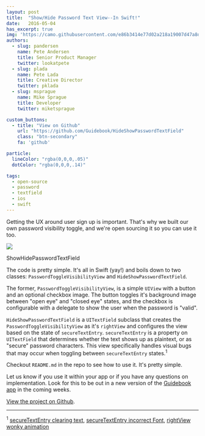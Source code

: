 ```yaml
---
layout: post
title:  "Show/Hide Password Text View--In Swift!"
date:   2016-05-04
has_excerpt: true
img: 'https://camo.githubusercontent.com/e86b3414e77d02a218a19007d47a8d919ce793e1/68747470733a2f2f73332e616d617a6f6e6177732e636f6d2f662e636c2e6c792f6974656d732f31453359313933383373334a336730623259304d2f70617373776f72645f6769662e6769663f763d6663393761633937'
authors:
  - slug: pandersen
    name: Pete Andersen
    title: Senior Product Manager
    twitter: lookatpete
  - slug: plada
    name: Pete Lada
    title: Creative Director
    twitter: pklada
  - slug: msprague
    name: Mike Sprague
    title: Developer
    twitter: miketsprague

custom_buttons:
  - title: "View on Github"
    url: "https://github.com/Guidebook/HideShowPasswordTextField"
    class: "btn-secondary"
    fa: 'github'

particle:
  lineColor: "rgba(0,0,0,.05)"
  dotColor: "rgba(0,0,0,.14)"

tags:
  - open-source
  - password
  - textfield
  - ios
  - swift
---
```


Getting the UX around user sign up is important.  That's why we built our own password visibility toggle, and we're open sourcing it so you can use it too.

<div class="tac">
  <div class="post_image">
    <img
    class="img-responsive" src="https://camo.githubusercontent.com/e86b3414e77d02a218a19007d47a8d919ce793e1/68747470733a2f2f73332e616d617a6f6e6177732e636f6d2f662e636c2e6c792f6974656d732f31453359313933383373334a336730623259304d2f70617373776f72645f6769662e6769663f763d6663393761633937" />
  </div>
  <div class="post_caption">
    <p>ShowHidePasswordTextField</p>
  </div>
</div>

<!--end-->

The code is pretty simple.  It's all in Swift (yay!) and boils down to two classes: `PasswordToggleVisibilityView` and `HideShowPasswordTextField`.  

The former, `PasswordToggleVisibilityView`, is a simple `UIView` with a button and an optional checkbox image.  The button toggles it's background image between "open eye" and "closed eye" states, and the checkbox is configurable with a delegate to show the user when the password is "valid".  

`HideShowPasswordTextField` is a `UITextField` subclass that creates the `PasswordToggleVisibilityView` as it's `rightView` and configures the view based on the state of `secureTextEntry`.  `secureTextEntry` is a property on `UITextField` that determines whether the text shows up as plaintext, or as "secure" password characters.  This view specifically handles visual bugs that may occur when toggling between `secureTextEntry` states.<sup>1</sup>

Checkout `README.md` in the repo to see how to use it.  It's pretty simple.

Let us know if you use it within your app or if you have any questions on implementation.  Look for this to be out in a new version of the [Guidebook app](www.guidebook.com) in the coming weeks.

[View the project on Github](https://github.com/Guidebook/HideShowPasswordTextField).


---
<sup>1</sup>
[secureTextEntry clearing text](http://stackoverflow.com/a/29195723/1417922),
[secureTextEntry incorrect Font](https://stackoverflow.com/questions/35293379/uitextfield-securetextentry-toggle-set-incorrect-font),
[rightView wonky animation](https://stackoverflow.com/questions/18853972/how-to-stop-the-animation-of-uitextfield-rightview)
